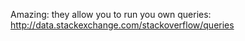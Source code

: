 Amazing: they allow you to run you own queries: http://data.stackexchange.com/stackoverflow/queries

